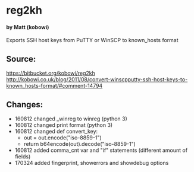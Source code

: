 # reg2kh
#### by Matt (kobowi)<br>
Exports SSH host keys from PuTTY or WinSCP to known_hosts format<br>

## Source:
https://bitbucket.org/kobowi/reg2kh<br>
http://kobowi.co.uk/blog/2011/08/convert-winscpputty-ssh-host-keys-to-known_hosts-format/#comment-14794<br>

## Changes:
- 160812 changed _winreg to winreg (python 3)
- 160812 changed print format (python 3)
- 160812 changed def convert_key:
    - out = out.encode("iso-8859-1")
    - return b64encode(out).decode("iso-8859-1")
- 160812 added comma_cnt var and "if" statements (different amount of fields)
- 170324 added fingerprint, showerrors and showdebug options
